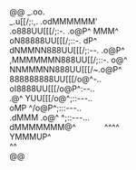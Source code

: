 ### 
@@
                                         _.oo.<br />
                 _.u[[/;:,.         .odMMMMMM'<br />
              .o888UU[[[/;:-.  .o@P^    MMM^<br />
             oN88888UU[[[/;::-.        dP^<br />
            dNMMNN888UU[[[/;:--.   .o@P^<br />
           ,MMMMMMN888UU[[/;::-. o@^<br />
           NNMMMNN888UU[[[/~.o@P^<br />
           888888888UU[[[/o@^-..<br />
          oI8888UU[[[/o@P^:--..<br />
       .@^  YUU[[[/o@^;::---..<br />
     oMP     ^/o@P^;:::---..<br />
  .dMMM    .o@^ ^;::---...<br />
 dMMMMMMM@^`       `^^^^<br />
YMMMUP^<br />
 ^^<br />
@@
<!--
**elifsz/elifsz** is a ✨ _special_ ✨ repository because its `README.md` (this file) appears on your GitHub profile.

Here are some ideas to get you started:

- 🔭 I’m currently working on ...
- 🌱 I’m currently learning ...
- 👯 I’m looking to collaborate on ...
- 🤔 I’m looking for help with ...
- 💬 Ask me about ...
- 📫 How to reach me: ...
- 😄 Pronouns: ...
- ⚡ Fun fact: ...
-->
